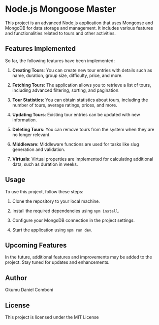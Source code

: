 # Node.js Mongoose Master

This project is an advanced Node.js application that uses Mongoose and MongoDB for data storage and management. It includes various features and functionalities related to tours and other activities.

## Features Implemented

So far, the following features have been implemented:

1. **Creating Tours**: You can create new tour entries with details such as name, duration, group size, difficulty, price, and more.

2. **Fetching Tours**: The application allows you to retrieve a list of tours, including advanced filtering, sorting, and pagination.

3. **Tour Statistics**: You can obtain statistics about tours, including the number of tours, average ratings, prices, and more.

4. **Updating Tours**: Existing tour entries can be updated with new information.

5. **Deleting Tours**: You can remove tours from the system when they are no longer relevant.

6. **Middleware**: Middleware functions are used for tasks like slug generation and validation.

7. **Virtuals**: Virtual properties are implemented for calculating additional data, such as duration in weeks.

## Usage

To use this project, follow these steps:

1. Clone the repository to your local machine.

2. Install the required dependencies using `npm install`.

3. Configure your MongoDB connection in the project settings.

4. Start the application using `npm run dev`.

## Upcoming Features

In the future, additional features and improvements may be added to the project. Stay tuned for updates and enhancements.

## Author

Okumu Daniel Comboni

## License

This project is licensed under the MIT License